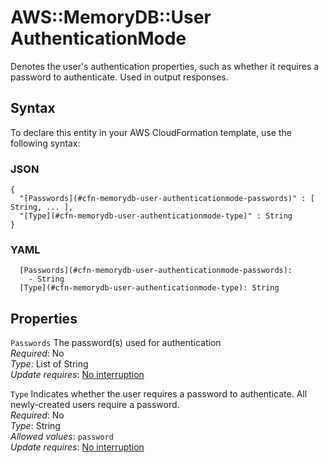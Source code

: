 # AWS::MemoryDB::User AuthenticationMode<a name="aws-properties-memorydb-user-authenticationmode"></a>

Denotes the user's authentication properties, such as whether it requires a password to authenticate\. Used in output responses\.

## Syntax<a name="aws-properties-memorydb-user-authenticationmode-syntax"></a>

To declare this entity in your AWS CloudFormation template, use the following syntax:

### JSON<a name="aws-properties-memorydb-user-authenticationmode-syntax.json"></a>

```
{
  "[Passwords](#cfn-memorydb-user-authenticationmode-passwords)" : [ String, ... ],
  "[Type](#cfn-memorydb-user-authenticationmode-type)" : String
}
```

### YAML<a name="aws-properties-memorydb-user-authenticationmode-syntax.yaml"></a>

```
  [Passwords](#cfn-memorydb-user-authenticationmode-passwords): 
    - String
  [Type](#cfn-memorydb-user-authenticationmode-type): String
```

## Properties<a name="aws-properties-memorydb-user-authenticationmode-properties"></a>

`Passwords`  <a name="cfn-memorydb-user-authenticationmode-passwords"></a>
The password\(s\) used for authentication  
*Required*: No  
*Type*: List of String  
*Update requires*: [No interruption](https://docs.aws.amazon.com/AWSCloudFormation/latest/UserGuide/using-cfn-updating-stacks-update-behaviors.html#update-no-interrupt)

`Type`  <a name="cfn-memorydb-user-authenticationmode-type"></a>
Indicates whether the user requires a password to authenticate\. All newly\-created users require a password\.  
*Required*: No  
*Type*: String  
*Allowed values*: `password`  
*Update requires*: [No interruption](https://docs.aws.amazon.com/AWSCloudFormation/latest/UserGuide/using-cfn-updating-stacks-update-behaviors.html#update-no-interrupt)